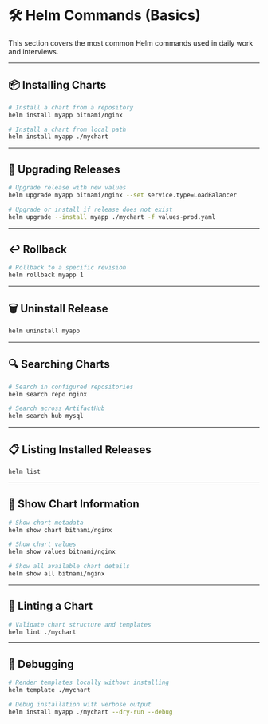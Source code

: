 

# 🛠️ Helm Commands (Basics)

This section covers the most common Helm commands used in daily work and interviews.  

---

## 📦 Installing Charts
```bash
# Install a chart from a repository
helm install myapp bitnami/nginx

# Install a chart from local path
helm install myapp ./mychart
````

---

## 🔄 Upgrading Releases

```bash
# Upgrade release with new values
helm upgrade myapp bitnami/nginx --set service.type=LoadBalancer

# Upgrade or install if release does not exist
helm upgrade --install myapp ./mychart -f values-prod.yaml
```

---

## ↩️ Rollback

```bash
# Rollback to a specific revision
helm rollback myapp 1
```

---

## 🗑️ Uninstall Release

```bash
helm uninstall myapp
```

---

## 🔍 Searching Charts

```bash
# Search in configured repositories
helm search repo nginx

# Search across ArtifactHub
helm search hub mysql
```

---

## 📋 Listing Installed Releases

```bash
helm list
```

---

## 📝 Show Chart Information

```bash
# Show chart metadata
helm show chart bitnami/nginx

# Show chart values
helm show values bitnami/nginx

# Show all available chart details
helm show all bitnami/nginx
```

---

## 🧪 Linting a Chart

```bash
# Validate chart structure and templates
helm lint ./mychart
```

---

## 🧰 Debugging

```bash
# Render templates locally without installing
helm template ./mychart

# Debug installation with verbose output
helm install myapp ./mychart --dry-run --debug
```

